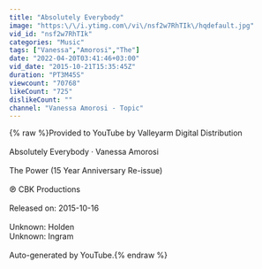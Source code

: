 ```yaml
---
title: "Absolutely Everybody"
image: "https:\/\/i.ytimg.com\/vi\/nsf2w7RhTIk\/hqdefault.jpg"
vid_id: "nsf2w7RhTIk"
categories: "Music"
tags: ["Vanessa","Amorosi","The"]
date: "2022-04-20T03:41:46+03:00"
vid_date: "2015-10-21T15:35:45Z"
duration: "PT3M45S"
viewcount: "70768"
likeCount: "725"
dislikeCount: ""
channel: "Vanessa Amorosi - Topic"
---
```

{% raw %}Provided to YouTube by Valleyarm Digital Distribution<br /><br />Absolutely Everybody · Vanessa Amorosi<br /><br />The Power (15 Year Anniversary Re-issue)<br /><br />℗ CBK Productions<br /><br />Released on: 2015-10-16<br /><br />Unknown: Holden<br />Unknown: Ingram<br /><br />Auto-generated by YouTube.{% endraw %}
